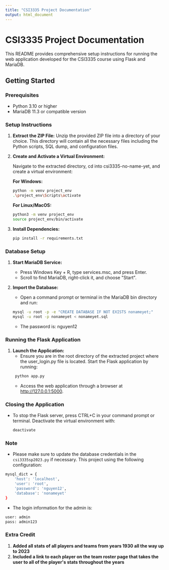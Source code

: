 ```yaml
---
title: "CSI3335 Project Documentation"
output: html_document
---
```


# CSI3335 Project Documentation

This README provides comprehensive setup instructions for running the web application developed for the CSI3335 course using Flask and MariaDB.

## Getting Started

### Prerequisites

- Python 3.10 or higher
- MariaDB 11.3 or compatible version

### Setup Instructions

1. **Extract the ZIP File:**
   Unzip the provided ZIP file into a directory of your choice. This directory will contain all the necessary files including the Python scripts, SQL dump, and configuration files.

2. **Create and Activate a Virtual Environment:**

   Navigate to the extracted directory, cd into csi3335-no-name-yet, and create a virtual environment:

   **For Windows:**
   ```bash
   python -m venv project_env
   .\project_env\Scripts\activate
   ```
   **For Linux/MacOS:**   
   ```bash
   python3 -m venv project_env
   source project_env/bin/activate
   ```

3. **Install Dependencies:**
   ```bash
   pip install -r requirements.txt
   ```
   
### Database Setup
1. **Start MariaDB Service:**
    - Press Windows Key + R, type services.msc, and press Enter.
    - Scroll to find MariaDB, right-click it, and choose "Start".
   
2. **Import the Database:**
    - Open a command prompt or terminal in the MariaDB bin directory and run:
    ```bash
    mysql -u root -p -e "CREATE DATABASE IF NOT EXISTS nonameyet;"
    mysql -u root -p nonameyet < nonameyet.sql
   ```
   - The password is: nguyen12

### Running the Flask Application
1. **Launch the Application:**
    - Ensure you are in the root directory of the extracted project where the user_login.py file is located. Start the Flask application by running:
   ```bash
    python app.py
   ```
   - Access the web application through a browser at http://127.0.0.1:5000.

### Closing the Application
- To stop the Flask server, press CTRL+C in your command prompt or terminal. Deactivate the virtual environment with:
   ```bash
   deactivate
   ```
  
### Note
- Please make sure to update the database credentials in the `csi3335sp2023.py` if necessary. This project using the following configuration:
```bash
mysql_dict = {
    'host': 'localhost',
    'user': 'root',
    'password': 'nguyen12',
    'database': 'nonameyet'
}
```
- The login information for the admin is:
```bash
user: admin
pass: admin123
```
### Extra Credit
1. **Added all stats of all players and teams from years 1930 all the way up to 2023**
2. **Included a link to each player on the team roster page that takes the user to all of the player's stats throughout the years**